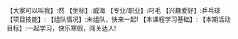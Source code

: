 【大家可以叫我】:然
【坐标】:威海
【专业/职业】:叼毛
【兴趣爱好】:乒乓球
【项目技能】:
【组队情况】:未组队，快来一起!
【本课程学习基础】:
【本期活动目标】:一起学习，快乐寒假，闯关达人!